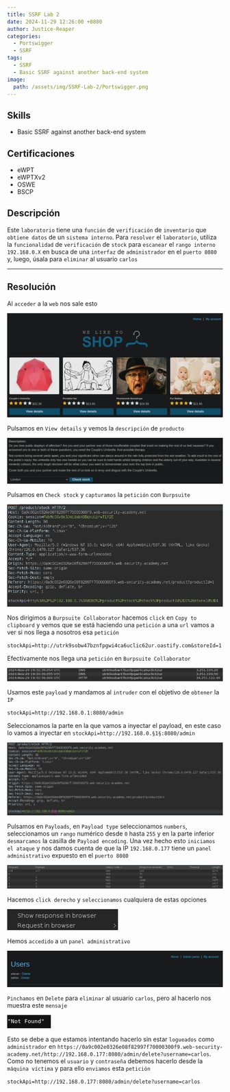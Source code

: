```yaml
---
title: SSRF Lab 2
date: 2024-11-29 12:26:00 +0800
author: Justice-Reaper
categories:
  - Portswigger
  - SSRF
tags:
  - SSRF
  - Basic SSRF against another back-end system
image:
  path: /assets/img/SSRF-Lab-2/Portswigger.png
---
```


## Skills

- Basic SSRF against another back-end system

## Certificaciones

- eWPT
- eWPTXv2
- OSWE
- BSCP
  
## Descripción

Este `laboratorio` tiene una `función` de `verificación` de `inventario` que `obtiene datos` de un `sistema interno`. Para `resolver` el `laboratorio`, utiliza la `funcionalidad` de `verificación` de `stock` para `escanear` el `rango interno 192.168.0.X` en busca de una `interfaz` de `administrador` en el `puerto 8080` y, luego, úsala para `eliminar` al usuario `carlos`

---
## Resolución

Al `acceder` a la `web` nos sale esto

![](/assets/img/SSRF-Lab-2/image_1.png)

Pulsamos en `View details` y vemos la `descripción` de `producto`

![](/assets/img/SSRF-Lab-2/image_2.png)

Pulsamos en `Check stock` y `capturamos` la `petición` con `Burpsuite`

![](/assets/img/SSRF-Lab-2/image_3.png)

Nos dirigimos a `Burpsuite Collaborator` hacemos `click` en `Copy to clipboard` y vemos que se está haciendo una `petición` a una `url` vamos a ver si nos llega a nosotros esa `petición`

```
stockApi=http://utrk9sobw47bznfpgwi4ca6uclic62ur.oastify.com&storeId=1
```

Efectivamente nos llega una `petición` en `Burpsuite Collaborator`

![](/assets/img/SSRF-Lab-2/image_4.png)

Usamos este `payload` y mandamos al `intruder` con el objetivo de `obtener` la `IP`

```
stockApi=http://192.168.0.1:8080/admin
```

Seleccionamos la parte en la que vamos a inyectar el payload, en este caso lo vamos a inyectar en `stockApi=http://192.168.0.§1§:8080/admin`

![](/assets/img/SSRF-Lab-2/image_5.png)

Pulsamos en `Payloads`, en `Payload type` seleccionamos `numbers`, seleccionamos un `rango` numérico desde `0` hasta `255` y en la parte inferior `desmarcamos` la casilla de `Payload encoding`. Una vez hecho esto `iniciamos el ataque` y nos damos cuenta de que la IP `192.168.0.177` tiene un `panel administrativo` expuesto en el `puerto 8080`

![](/assets/img/SSRF-Lab-2/image_6.png)

Hacemos `click derecho` y `seleccionamos` cualquiera de estas opciones

![](/assets/img/SSRF-Lab-2/image_7.png)

Hemos `accedido` a un `panel administrativo`

![](/assets/img/SSRF-Lab-2/image_8.png)

`Pinchamos` en `Delete` para `eliminar` al usuario `carlos`, pero al hacerlo nos muestra este `mensaje`

![](/assets/img/SSRF-Lab-2/image_9.png)

Esto se debe a que estamos intentando hacerlo sin estar `logueados` como `administrador` en `https://0a9c002e0326e08f82997f70000300f9.web-security-academy.net/http://192.168.0.177:8080/admin/delete?username=carlos`. Como no tenemos el `usuario` y `contraseña` debemos hacerlo desde la `máquina víctima` y para ello `enviamos` esta `petición`

```
stockApi=http://192.168.0.177:8080/admin/delete?username=carlos
```
